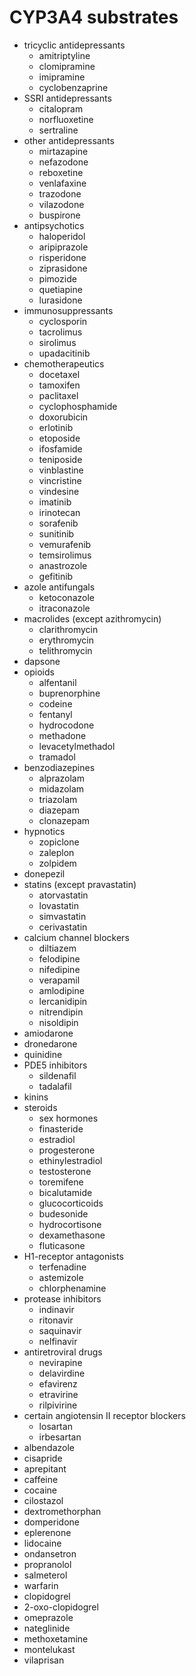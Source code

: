 # CYP3A4 substrates

- tricyclic antidepressants
    - amitriptyline
    - clomipramine
    - imipramine
    - cyclobenzaprine
- SSRI antidepressants
    - citalopram
    - norfluoxetine
    - sertraline
- other antidepressants
    - mirtazapine
    - nefazodone
    - reboxetine
    - venlafaxine
    - trazodone
    - vilazodone
    - buspirone
- antipsychotics
    - haloperidol
    - aripiprazole
    - risperidone
    - ziprasidone
    - pimozide
    - quetiapine
    - lurasidone
- immunosuppressants
    - cyclosporin
    - tacrolimus
    - sirolimus
    - upadacitinib
- chemotherapeutics
    - docetaxel
    - tamoxifen
    - paclitaxel
    - cyclophosphamide
    - doxorubicin
    - erlotinib
    - etoposide
    - ifosfamide
    - teniposide
    - vinblastine
    - vincristine
    - vindesine
    - imatinib
    - irinotecan
    - sorafenib
    - sunitinib
    - vemurafenib
    - temsirolimus
    - anastrozole
    - gefitinib
- azole antifungals
    - ketoconazole
    - itraconazole
- macrolides (except azithromycin)
    - clarithromycin
    - erythromycin
    - telithromycin
- dapsone
- opioids
    - alfentanil
    - buprenorphine
    - codeine
    - fentanyl
    - hydrocodone
    - methadone
    - levacetylmethadol
    - tramadol
- benzodiazepines
    - alprazolam
    - midazolam
    - triazolam
    - diazepam
    - clonazepam
- hypnotics
    - zopiclone
    - zaleplon
    - zolpidem
- donepezil
- statins (except pravastatin)
    - atorvastatin
    - lovastatin
    - simvastatin
    - cerivastatin
- calcium channel blockers
    - diltiazem
    - felodipine
    - nifedipine
    - verapamil
    - amlodipine
    - lercanidipin
    - nitrendipin
    - nisoldipin
- amiodarone
- dronedarone
- quinidine
- PDE5 inhibitors
    - sildenafil
    - tadalafil
- kinins
- steroids
    - sex hormones
    - finasteride
    - estradiol
    - progesterone
    - ethinylestradiol
    - testosterone
    - toremifene
    - bicalutamide
    - glucocorticoids
    - budesonide
    - hydrocortisone
    - dexamethasone
    - fluticasone
- H1-receptor antagonists
    - terfenadine
    - astemizole
    - chlorphenamine
- protease inhibitors
    - indinavir
    - ritonavir
    - saquinavir
    - nelfinavir
- antiretroviral drugs
    - nevirapine
    - delavirdine
    - efavirenz
    - etravirine
    - rilpivirine
- certain angiotensin II receptor blockers
    - losartan
    - irbesartan
- albendazole
- cisapride
- aprepitant
- caffeine
- cocaine
- cilostazol
- dextromethorphan
- domperidone
- eplerenone
- lidocaine
- ondansetron
- propranolol
- salmeterol
- warfarin
- clopidogrel
- 2-oxo-clopidogrel
- omeprazole
- nateglinide
- methoxetamine
- montelukast
- vilaprisan
